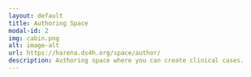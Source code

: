 ```yaml
---
layout: default
title: Authoring Space
modal-id: 2
img: cabin.png
alt: image-alt
url: https://harena.ds4h.org/space/author/
description: Authoring space where you can create clinical cases.
---
```

